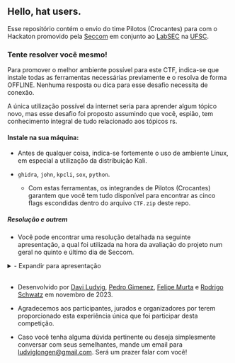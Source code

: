 ## Hello, hat users.
Esse repositório contém o envio do time Pilotos (Crocantes) para com o Hackaton promovido pela [Seccom](https://github.com/seccom-ufsc) em conjunto ao [LabSEC](https://github.com/LabSEC) na [UFSC](https://github.com/UFSC).

### Tente resolver você mesmo!
Para promover o melhor ambiente possível para este CTF, indica-se que instale todas as ferramentas necessárias previamente e o resolva de forma OFFLINE. Nenhuma resposta ou dica para esse desafio necessita de conexão.

A única utilização possível da internet seria para aprender algum tópico novo, mas esse desafio foi proposto assumindo que você, espião, tem conhecimento integral de tudo relacionado aos tópicos rs.

#### Instale na sua máquina:
 - Antes de qualquer coisa, indica-se fortemente o uso de ambiente Linux, em especial a utilização da distribuição Kali.
 
 - `ghidra`, `john`, `kpcli`, `sox`, `python`.

    - Com estas ferramentas, os integrandes de Pilotos (Crocantes) garantem que você tem tudo disponível para encontrar as cinco flags escondidas dentro do arquivo `CTF.zip` deste repo.


##### Resolução e outrem
 - Você pode encontrar uma resolução detalhada na seguinte apresentação, a qual foi utilizada na hora da avaliação do projeto num geral no quinto e último dia de Seccom.
 <!DOCTYPE html>
<head>
<head>
    <title>
    </title>
</head>
<body>
    <details>
        <summary>- Expandir para apresentação</summary>
        <a href="https://docs.google.com/presentation/d/1zuWZXs_XvSbyWYY96IkettNm7Y4TtYSxQXXQfxBUyZc/edit?usp=sharing"> Acesse a apresentação </a>
    </details>
</body>
</html>
&nbsp; 

 - Desenvolvido por [Davi Ludvig](https://github.com/daviludvig), [Pedro Gimenez](https://github.com/pehqge), [Felipe Murta](https://github.com/plaaxer) e [Rodrigo Schwatz](https://github.com/R0drigoSchwartz) em novembro de 2023.

 - Agradecemos aos participantes, jurados e organizadores por terem proporcionado esta experiência única que foi participar desta competição.

- Caso você tenha alguma dúvida pertinente ou deseja simplesmente conversar com seus semelhantes, mande um email para ludviglongen@gmail.com. Será um prazer falar com você!

